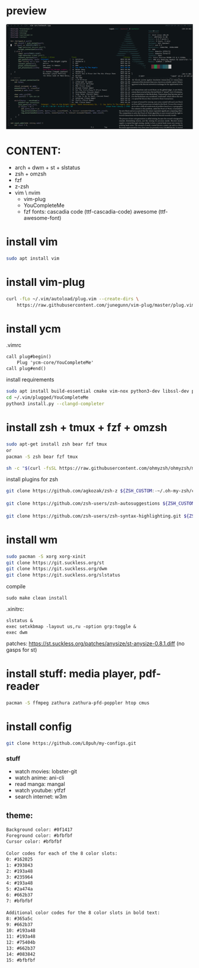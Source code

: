 # preview
![](media.png)
# CONTENT: 
<!-- - arch + i3wm + xterm -->
- arch + dwm + st + slstatus
- zsh + omzsh 
- fzf
- z-zsh
- vim \ nvim 
    - vim-plug
    - YouCompleteMe 
    - fzf 
fonts:
cascadia code (ttf-cascadia-code)
awesome (ttf-awesome-font)

# install vim
```sh
sudo apt install vim
```
# install vim-plug
```sh
curl -fLo ~/.vim/autoload/plug.vim --create-dirs \
    https://raw.githubusercontent.com/junegunn/vim-plug/master/plug.vim
```
# install ycm 
.vimrc
```
call plug#begin()
    Plug 'ycm-core/YouCompleteMe'
call plug#end()
```
install requirements
```sh
sudo apt install build-essential cmake vim-nox python3-dev libssl-dev pip
cd ~/.vim/plugged/YouCompleteMe
python3 install.py --clangd-completer
```
# install zsh + tmux + fzf + omzsh
```sh
sudo apt-get install zsh bear fzf tmux
or
pacman -S zsh bear fzf tmux
```
```sh
sh -c "$(curl -fsSL https://raw.githubusercontent.com/ohmyzsh/ohmyzsh/master/tools/install.sh)"
```
install plugins for zsh
```sh
git clone https://github.com/agkozak/zsh-z ${ZSH_CUSTOM:-~/.oh-my-zsh/custom}/plugins/zsh-z

git clone https://github.com/zsh-users/zsh-autosuggestions ${ZSH_CUSTOM:-~/.oh-my-zsh/custom}/plugins/zsh-autosuggestions

git clone https://github.com/zsh-users/zsh-syntax-highlighting.git ${ZSH_CUSTOM:-~/.oh-my-zsh/custom}/plugins/zsh-syntax-highlighting
```

# install wm
```sh
sudo pacman -S xorg xorg-xinit
git clone https://git.suckless.org/st 
git clone https://git.suckless.org/dwm
git clone https://git.suckless.org/slstatus
```
compile
```
sudo make clean install

```
.xinitrc:
```
slstatus &
exec setxkbmap -layout us,ru -option grp:toggle &
exec dwm
```
patches:
https://st.suckless.org/patches/anysize/st-anysize-0.8.1.diff (no gasps for st)
# install stuff: media player, pdf-reader 
```sh
pacman -S ffmpeg zathura zathura-pfd-poppler htop cmus
```
# install config
```sh
git clone https://github.com/L0puh/my-configs.git
```


### stuff
- watch movies:     lobster-git
- watch anime:      ani-cli
- read manga:       mangal
- watch youtube:    ytfzf 
- search internet:  w3m


## theme:
```
Background color: #0f1417
Foreground color: #bfbfbf
Cursor color: #bfbfbf

Color codes for each of the 8 color slots:
0: #162025
1: #393843
2: #193a48
3: #235964
4: #193a48
5: #2a474a
6: #662b37
7: #bfbfbf

Additional color codes for the 8 color slots in bold text:
8: #365a5c
9: #662b37
10: #193a48
11: #193a48
12: #75404b
13: #662b37
14: #083842
15: #bfbfbf
```

